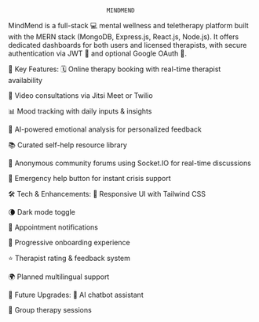                                 MINDMEND

MindMend is a full-stack 💻 mental wellness and teletherapy platform built with the MERN stack (MongoDB, Express.js, React.js, Node.js). 
It offers dedicated dashboards for both users and licensed therapists, with secure authentication via JWT 🔐 and optional Google OAuth 🔗.

🌟 Key Features:
🗓️ Online therapy booking with real-time therapist availability

🎥 Video consultations via Jitsi Meet or Twilio

📊 Mood tracking with daily inputs & insights

🤖 AI-powered emotional analysis for personalized feedback

📚 Curated self-help resource library

💬 Anonymous community forums using Socket.IO for real-time discussions

🚨 Emergency help button for instant crisis support

🛠️ Tech & Enhancements:
🎨 Responsive UI with Tailwind CSS

🌘 Dark mode toggle

🔔 Appointment notifications

🧭 Progressive onboarding experience

⭐ Therapist rating & feedback system

🌍 Planned multilingual support

🚀 Future Upgrades:
💬 AI chatbot assistant

👥 Group therapy sessions

